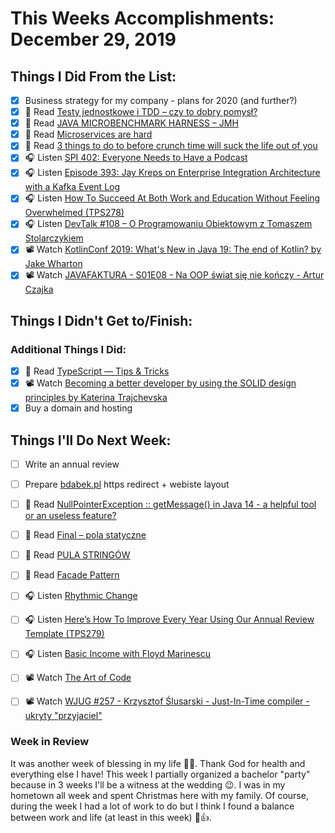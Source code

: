 # This Weeks Accomplishments: December 29, 2019

## Things I Did From the List:

- [x] Business strategy for my company - plans for 2020 (and further?)
- [x] 📗 Read [Testy jednostkowe i TDD – czy to dobry pomysł?](http://nullpointerexception.pl/testy-jednostkowe-i-tdd-czy-to-dobry-pomysl/)
- [x] 📗 Read [JAVA MICROBENCHMARK HARNESS – JMH](https://javaleader.pl/2019/12/12/java-microbenchmark-harness-jmh/)
- [x] 📗 Read [Microservices are hard](https://blog.pchudzik.com/201912/microservices-are-hard/)
- [x] 📗 Read [3 things to do to before crunch time will suck the life out of you](https://puradawid.pro/working/3-things-to-do-before-crunch-time-will-suck-the-life-out-of-you.html)
- [x] 🎧 Listen [SPI 402: Everyone Needs to Have a Podcast](https://www.smartpassiveincome.com/podcasts/everyone-needs-to-have-a-podcast/)
- [x] 🎧 Listen [Episode 393: Jay Kreps on Enterprise Integration Architecture with a Kafka Event Log](https://www.se-radio.net/2019/12/episode-393-jay-kreps-on-enterprise-integration-architecture-with-a-kafka-event-log/)
- [x] 🎧 Listen [How To Succeed At Both Work and Education Without Feeling Overwhelmed (TPS278)](http://www.asianefficiency.com/podcast/278-overwhelm/)
- [x] 🎧 Listen [DevTalk #108 – O Programowaniu Obiektowym z Tomaszem Stolarczykiem](https://devstyle.pl/2019/12/16/devtalk-108-o-programowaniu-obiektowym-z-tomaszem-stolarczykiem/)
- [x] 📽️ Watch [KotlinConf 2019: What's New in Java 19: The end of Kotlin? by Jake Wharton](https://youtu.be/te3OU9fxC8U)
- [x] 📽️ Watch [JAVAFAKTURA - S01E08 - Na OOP świat się nie kończy - Artur Czajka](https://youtu.be/xRuoH0Nq43A)

## Things I Didn't Get to/Finish:


### Additional Things I Did:

- [x] 📗 Read [TypeScript — Tips & Tricks](https://medium.com/@tomsu/typescript-tips-tricks-c8fdef998d50)
- [x] 📽️ Watch [Becoming a better developer by using the SOLID design principles by Katerina Trajchevska](https://youtu.be/rtmFCcjEgEw)
- [x] Buy a domain and hosting

## Things I'll Do Next Week:

- [ ] Write an annual review
- [ ] Prepare [bdabek.pl](https://bdabek.pl/) https redirect + webiste layout
- [ ] 📗 Read [NullPointerException :: getMessage() in Java 14 - a helpful tool or an useless feature?](https://puradawid.pro/java/nullpointerexception-getmessage-in-java-14.html)
- [ ] 📗 Read [Final – pola statyczne](https://jgardo.dev/2019/12/18/final-pola-statyczne/)
- [ ] 📗 Read [PULA STRINGÓW](https://javaleader.pl/2019/12/14/pula-stringow)
- [ ] 📗 Read [Facade Pattern](https://springframework.guru/gang-of-four-design-patterns/facade-pattern/)
- [ ] 🎧 Listen [Rhythmic Change](https://youtu.be/S2NOoTIxxg4)
- [ ] 🎧 Listen [Here’s How To Improve Every Year Using Our Annual Review Template (TPS279)](http://www.asianefficiency.com/podcast/279-annual-review/)
- [ ] 🎧 Listen [Basic Income with Floyd Marinescu](https://softwareengineeringdaily.com/2019/12/12/basic-income-with-floyd-marinescu/)
- [ ] 📽️ Watch [The Art of Code](https://youtu.be/gdSlcxxYAA8)
- [ ] 📽️ Watch [WJUG #257 - Krzysztof Ślusarski - Just-In-Time compiler - ukryty "przyjaciel"](https://youtu.be/f8zaYDJctTA)


### Week in Review
It was another week of blessing in my life 🙏💪. Thank God for health and everything else I have! This week I partially organized a bachelor "party" because in 3 weeks I'll be a witness at the wedding 😉. I was in my hometown all week and spent Christmas here with my family. Of course, during the week I had a lot of work to do but I think I found a balance between work and life (at least in this week) 🙂👍.
